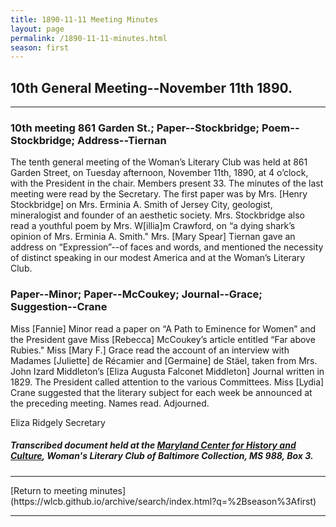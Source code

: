 ```yaml
---
title: 1890-11-11 Meeting Minutes
layout: page
permalink: /1890-11-11-minutes.html
season: first
---
```


<style>
    #maincontent{
        font-size:1.4em;
    }
</style>
## 10th General Meeting--November 11th 1890.
<hr>

### 10th meeting 861 Garden St.; Paper--Stockbridge; Poem--Stockbridge; Address--Tiernan

The tenth general meeting of the Woman’s Literary Club was held at 861 Garden Street, on Tuesday afternoon, November 11th, 1890, at 4 o’clock, with the President in the chair. Members present 33. The minutes of the last meeting were read by the Secretary. The first paper was by Mrs. [Henry Stockbridge] on Mrs. Erminia A. Smith of Jersey City, geologist, mineralogist and founder of an aesthetic society. Mrs. Stockbridge also read a youthful poem by Mrs. W[illia]m Crawford, on “a dying shark’s opinion of Mrs. Erminia A. Smith." Mrs. [Mary Spear] Tiernan gave an address on “Expression”--of faces and words, and mentioned the necessity of distinct speaking in our modest America and at the Woman’s Literary Club.

### Paper--Minor; Paper--McCoukey; Journal--Grace; Suggestion--Crane

Miss [Fannie] Minor read a paper on “A Path to Eminence for Women” and the President gave Miss [Rebecca] McCoukey’s article entitled “Far above Rubies." Miss [Mary F.] Grace read the account of an interview with Madames [Juliette] de Récamier and [Germaine] de Stäel, taken from Mrs. John Izard Middleton’s [Eliza Augusta Falconet Middleton] Journal written in 1829. The President called attention to the various Committees. Miss [Lydia] Crane suggested that the literary subject for each week be announced at the preceding meeting. Names read. Adjourned.

Eliza Ridgely
Secretary

##### Transcribed document held at the [Maryland Center for History and Culture](http://mdhs.org/), Woman's Literary Club of Baltimore Collection, MS 988, Box 3. 

<hr>
[Return to meeting minutes](https://wlcb.github.io/archive/search/index.html?q=%2Bseason%3Afirst)
<hr>
